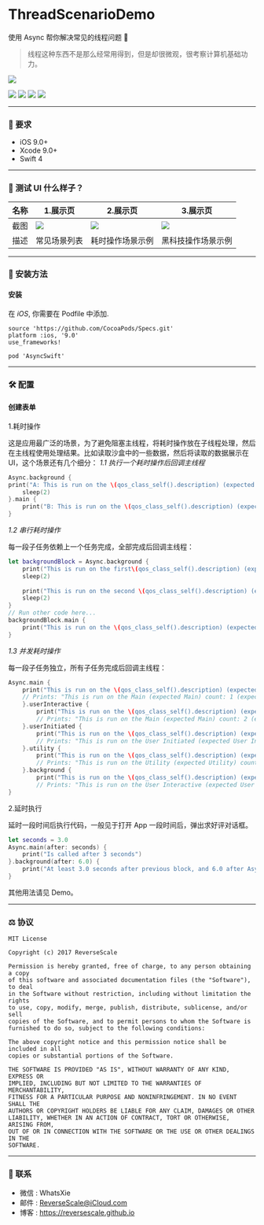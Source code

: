 # ThreadScenarioDemo

使用 Async 帮你解决常见的线程问题 🤖

> 线程这种东西不是那么经常用得到，但是却很微观，很考察计算机基础功力。

![](http://og1yl0w9z.bkt.clouddn.com/17-12-28/7998417.jpg)

![](https://img.shields.io/badge/platform-iOS-red.svg) ![](https://img.shields.io/badge/language-Swift-blue.svg) ![](https://img.shields.io/badge/download-9.9MB-yellow.svg) ![](https://img.shields.io/badge/license-MIT%20License-brightgreen.svg) 

----
### 🤖 要求

* iOS 9.0+
* Xcode 9.0+
* Swift 4

----
### 🎨 测试 UI 什么样子？

| 名称 |1.展示页 |2.展示页 |3.展示页 |
| ------------- | ------------- | ------------- | ------------- | 
| 截图 | ![](http://og1yl0w9z.bkt.clouddn.com/17-12-28/34766543.jpg) | ![](http://og1yl0w9z.bkt.clouddn.com/17-12-28/73471370.jpg) | ![](http://og1yl0w9z.bkt.clouddn.com/17-12-28/88055563.jpg) | 
| 描述 | 常见场景列表 | 耗时操作场景示例 | 黑科技操作场景示例 | 

----
### 🎯 安装方法

#### 安装

在 *iOS*, 你需要在 Podfile 中添加.
```
source 'https://github.com/CocoaPods/Specs.git'
platform :ios, '9.0'
use_frameworks!

pod 'AsyncSwift'
```

----
### 🛠 配置

#### 创建表单

1.耗时操作

这是应用最广泛的场景，为了避免阻塞主线程，将耗时操作放在子线程处理，然后在主线程使用处理结果。比如读取沙盒中的一些数据，然后将读取的数据展示在 UI，这个场景还有几个细分：
*1.1 执行一个耗时操作后回调主线程*
```Swift
Async.background {
print("A: This is run on the \(qos_class_self().description) (expected \(QOS_CLASS_BACKGROUND.description))")
    sleep(2)
}.main {
    print("B: This is run on the \(qos_class_self().description) (expected \(qos_class_main().description)), after the previous block")
}
```
*1.2 串行耗时操作*

每一段子任务依赖上一个任务完成，全部完成后回调主线程：
```Swift
let backgroundBlock = Async.background {
    print("This is run on the first\(qos_class_self().description) (expected \(QOS_CLASS_BACKGROUND.description))")
    sleep(2)
    
    print("This is run on the second \(qos_class_self().description) (expected \(QOS_CLASS_BACKGROUND.description))")
    sleep(2)
}
// Run other code here...
backgroundBlock.main {
    print("This is run on the \(qos_class_self().description) (expected \(qos_class_main().description)), after the previous block")
}
```
*1.3 并发耗时操作*

每一段子任务独立，所有子任务完成后回调主线程：
```Swift
Async.main {
    print("This is run on the \(qos_class_self().description) (expected \(qos_class_main().description))")
    // Prints: "This is run on the Main (expected Main) count: 1 (expected 1)"
    }.userInteractive {
        print("This is run on the \(qos_class_self().description) (expected \(QOS_CLASS_USER_INTERACTIVE.description))")
        // Prints: "This is run on the Main (expected Main) count: 2 (expected 2)"
    }.userInitiated {
        print("This is run on the \(qos_class_self().description) (expected \(QOS_CLASS_USER_INITIATED.description)) ")
        // Prints: "This is run on the User Initiated (expected User Initiated) count: 3 (expected 3)"
    }.utility {
        print("This is run on the \(qos_class_self().description) (expected \(QOS_CLASS_UTILITY.description)) ")
        // Prints: "This is run on the Utility (expected Utility) count: 4 (expected 4)"
    }.background {
        print("This is run on the \(qos_class_self().description) (expected \(QOS_CLASS_BACKGROUND.description)) ")
        // Prints: "This is run on the User Interactive (expected User Interactive) count: 5 (expected 5)"
}
```

2.延时执行

延时一段时间后执行代码，一般见于打开 App 一段时间后，弹出求好评对话框。
```Swift
let seconds = 3.0
Async.main(after: seconds) {
    print("Is called after 3 seconds")
}.background(after: 6.0) {
    print("At least 3.0 seconds after previous block, and 6.0 after Async code is called")
}
```

其他用法请见 Demo。

----
### ⚖ 协议

```
MIT License

Copyright (c) 2017 ReverseScale

Permission is hereby granted, free of charge, to any person obtaining a copy
of this software and associated documentation files (the "Software"), to deal
in the Software without restriction, including without limitation the rights
to use, copy, modify, merge, publish, distribute, sublicense, and/or sell
copies of the Software, and to permit persons to whom the Software is
furnished to do so, subject to the following conditions:

The above copyright notice and this permission notice shall be included in all
copies or substantial portions of the Software.

THE SOFTWARE IS PROVIDED "AS IS", WITHOUT WARRANTY OF ANY KIND, EXPRESS OR
IMPLIED, INCLUDING BUT NOT LIMITED TO THE WARRANTIES OF MERCHANTABILITY,
FITNESS FOR A PARTICULAR PURPOSE AND NONINFRINGEMENT. IN NO EVENT SHALL THE
AUTHORS OR COPYRIGHT HOLDERS BE LIABLE FOR ANY CLAIM, DAMAGES OR OTHER
LIABILITY, WHETHER IN AN ACTION OF CONTRACT, TORT OR OTHERWISE, ARISING FROM,
OUT OF OR IN CONNECTION WITH THE SOFTWARE OR THE USE OR OTHER DEALINGS IN THE
SOFTWARE.
```
----
### 😬 联系

* 微信 : WhatsXie
* 邮件 : ReverseScale@iCloud.com
* 博客 : https://reversescale.github.io
